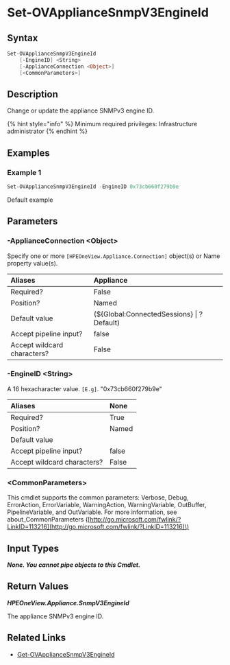 ﻿---
description: Change the appliance SNMPv3 Engine ID
---

# Set-OVApplianceSnmpV3EngineId

## Syntax

```powershell
Set-OVApplianceSnmpV3EngineId
    [-EngineID] <String>
    [-ApplianceConnection <Object>]
    [<CommonParameters>]
```

## Description

Change or update the appliance SNMPv3 engine ID.

{% hint style="info" %}
Minimum required privileges: Infrastructure administrator
{% endhint %}

## Examples

###  Example 1 

```powershell
Set-OVApplianceSnmpV3EngineId -EngineID 0x73cb660f279b9e
```

Default example

## Parameters

### -ApplianceConnection &lt;Object&gt;

Specify one or more `[HPEOneView.Appliance.Connection]` object(s) or Name property value(s).

| Aliases | Appliance |
| :--- | :--- |
| Required? | False |
| Position? | Named |
| Default value | (${Global:ConnectedSessions} &vert; ? Default) |
| Accept pipeline input? | false |
| Accept wildcard characters? | False |

### -EngineID &lt;String&gt;

A 16 hexacharacter value. `[E.g]`. "0x73cb660f279b9e"

| Aliases | None |
| :--- | :--- |
| Required? | True |
| Position? | Named |
| Default value |  |
| Accept pipeline input? | false |
| Accept wildcard characters? | False |

### &lt;CommonParameters&gt;

This cmdlet supports the common parameters: Verbose, Debug, ErrorAction, ErrorVariable, WarningAction, WarningVariable, OutBuffer, PipelineVariable, and OutVariable. For more information, see about\_CommonParameters \([http://go.microsoft.com/fwlink/?LinkID=113216](http://go.microsoft.com/fwlink/?LinkID=113216)\)

## Input Types

_**None.  You cannot pipe objects to this Cmdlet.**_

## Return Values

_**HPEOneView.Appliance.SnmpV3EngineId**_

The appliance SNMPv3 engine ID.

## Related Links

* [Get-OVApplianceSnmpV3EngineId](get-ovappliancesnmpv3engineid.md)
